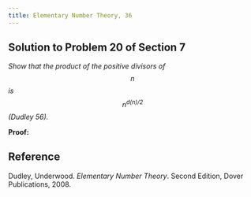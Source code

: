 ```yaml
---
title: Elementary Number Theory, 36
---
```


## Solution to Problem 20 of Section 7

*Show that the product of the positive divisors of $$n$$ is $$n^{d(n)/2}$$ (Dudley 56).*

**Proof:**

## Reference

Dudley, Underwood. *Elementary Number Theory*. Second Edition, Dover Publications, 2008.
